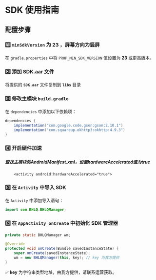 # SDK 使用指南

## 配置步骤

### 1️⃣  `minSdkVersion` 为 23 ，屏幕方向为竖屏

在 `gradle.properties` 中将 `PROP_MIN_SDK_VERSION` 值设置为 **23** 或更高版本。

### 2️⃣ 添加 SDK.aar 文件

将提供的 **`SDK.aar`** 文件复制到 **`libs`**  目录

### 3️⃣ 修改主模块 `build.gradle`

在 `dependencies` 中添加以下依赖项：

```gradle
dependencies {
    implementation("com.google.code.gson:gson:2.10.1")
    implementation("com.squareup.okhttp3:okhttp:4.9.3")
}
```

### 4️⃣ 开启硬件加速

##### 查找主模块的AndroidManifest.xml，设置hardwareAccelerated值为true

```
    <activity android:hardwareAccelerated="true">
```

### 5️⃣ 在 `Activity` 中导入 SDK

在 `Activity` 中添加导入语句：

```java
import com.BHLQ.BHLQManager;
```

### 6️⃣ 在 `AppActivity onCreate` 中初始化 SDK 管理器

```java
private static BHLQManager wm;

@Override
protected void onCreate(Bundle savedInstanceState) {
    super.onCreate(savedInstanceState);
    wm = new BHLQManager(this, key); // key 为我方提供
}
```

✅ **key** 为字符串类型地址，由我方提供，请联系运营获取。

